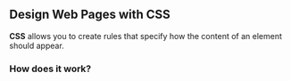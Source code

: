 ## Design Web Pages with CSS

**CSS** allows you to create rules that specify how the content of an element should appear.

### How does it work?